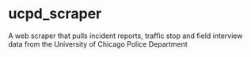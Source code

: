 # ucpd_scraper
A web scraper that pulls incident reports, traffic stop and field interview data from the University of Chicago Police Department
